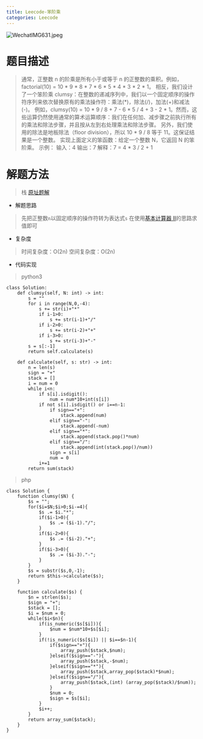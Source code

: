 ```yaml
---
title: Leecode-笨阶乘
categories: Leecode
---
```

![WechatIMG631.jpeg](https://upload-images.jianshu.io/upload_images/15325592-5ddfa80b2f8ac5f2.jpeg?imageMogr2/auto-orient/strip%7CimageView2/2/w/1240)
<!-- more -->

#  题目描述

> 通常，正整数 n 的阶乘是所有小于或等于 n 的正整数的乘积。例如，factorial(10) = 10 * 9 * 8 * 7 * 6 * 5 * 4 * 3 * 2 * 1。
相反，我们设计了一个笨阶乘 clumsy：在整数的递减序列中，我们以一个固定顺序的操作符序列来依次替换原有的乘法操作符：乘法(*)，除法(/)，加法(+)和减法(-)。
例如，clumsy(10) = 10 * 9 / 8 + 7 - 6 * 5 / 4 + 3 - 2 * 1。然而，这些运算仍然使用通常的算术运算顺序：我们在任何加、减步骤之前执行所有的乘法和除法步骤，并且按从左到右处理乘法和除法步骤。
另外，我们使用的除法是地板除法（floor division），所以 10 * 9 / 8 等于 11。这保证结果是一个整数。
实现上面定义的笨函数：给定一个整数 N，它返回 N 的笨阶乘。
示例：
输入：4
输出：7
解释：7 = 4 * 3 / 2 + 1

#  解题方法

> 栈
[原址题解](https://leetcode-cn.com/problems/clumsy-factorial/solution/ben-jie-cheng-by-yohannzhang-7y3j/)

- 解题思路

> 先把正整数`n`以固定顺序的操作符转为表达式`s`
在使用[基本计算器 II](https://leetcode-cn.com/problems/basic-calculator-ii/solution/ji-ben-ji-suan-qi-ii-by-leetcode-solutio-cm28/)的思路求值即可

- 复杂度

> 时间复杂度：O(2n)
空间复杂度：O(2n)

- 代码实现

> python3

```
class Solution:
    def clumsy(self, N: int) -> int:
        s = ""
        for i in range(N,0,-4):
            s += str(i)+"*"
            if i-1>0:     
                s += str(i-1)+"/"
            if i-2>0:
                s += str(i-2)+"+"
            if i-3>0:
                s += str(i-3)+"-"
        s = s[:-1]
        return self.calculate(s)
    
    def calculate(self, s: str) -> int:
        n = len(s)
        sign = "+"
        stack = []
        i = num = 0
        while i<n:
            if s[i].isdigit():
                num = num*10+int(s[i])
            if not s[i].isdigit() or i==n-1:
                if sign=="+":
                    stack.append(num)
                elif sign=="-":
                    stack.append(-num)
                elif sign=="*":
                    stack.append(stack.pop()*num)
                elif sign=="/":
                    stack.append(int(stack.pop()/num))
                sign = s[i]
                num = 0
            i+=1
        return sum(stack)
```

> php

```
class Solution {
    function clumsy($N) {
        $s = "";
        for($i=$N;$i>0;$i-=4){
            $s .= $i."*";
            if($i-1>0){
                $s .= ($i-1)."/";
            }
            if($i-2>0){
                $s .= ($i-2)."+";
            }
            if($i-3>0){
                $s .= ($i-3)."-";
            }
        }
        $s = substr($s,0,-1);
        return $this->calculate($s);
    }

    function calculate($s) {
        $n = strlen($s);
        $sign = "+";
        $stack = [];
        $i = $num = 0;
        while($i<$n){
            if(is_numeric($s[$i])){
                $num = $num*10+$s[$i];
            }
            if(!is_numeric($s[$i]) || $i==$n-1){
                if($sign=="+"){
                    array_push($stack,$num);
                }elseif($sign=="-"){
                    array_push($stack,-$num);
                }elseif($sign=="*"){
                    array_push($stack,array_pop($stack)*$num);
                }elseif($sign=="/"){
                    array_push($stack,(int) (array_pop($stack)/$num));
                }
                $num = 0;
                $sign = $s[$i];
            }
            $i++;
        }
        return array_sum($stack);
    }
}
```
